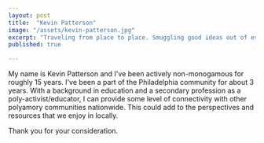 ```yaml
---
layout: post
title:  "Kevin Patterson"
image: "/assets/kevin-patterson.jpg"
excerpt: "Traveling from place to place. Smuggling good ideas out of every stop."
published: true

---
```


My name is Kevin Patterson and I've been actively non-monogamous for roughly 15 years. I've been a part of the Philadelphia community for about 3 years. With a background in education and a secondary profession as a poly-activist/educator, I can provide some level of connectivity with other polyamory communities nationwide. This could add to the perspectives and resources that we enjoy in locally.

Thank you for your consideration.
